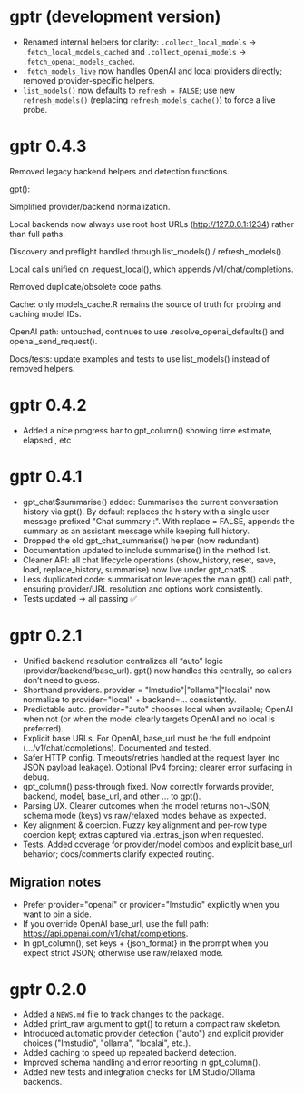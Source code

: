 # gptr (development version)

* Renamed internal helpers for clarity: `.collect_local_models` → `.fetch_local_models_cached` and `.collect_openai_models` → `.fetch_openai_models_cached`.
* `.fetch_models_live` now handles OpenAI and local providers directly; removed provider-specific helpers.
* `list_models()` now defaults to `refresh = FALSE`; use new `refresh_models()` (replacing `refresh_models_cache()`) to force a live probe.

# gptr 0.4.3
Removed legacy backend helpers and detection functions.

gpt():

Simplified provider/backend normalization.

Local backends now always use root host URLs (http://127.0.0.1:1234) rather than full paths.

Discovery and preflight handled through list_models() / refresh_models().

Local calls unified on .request_local(), which appends /v1/chat/completions.

Removed duplicate/obsolete code paths.

Cache: only models_cache.R remains the source of truth for probing and caching model IDs.

OpenAI path: untouched, continues to use .resolve_openai_defaults() and openai_send_request().

Docs/tests: update examples and tests to use list_models() instead of removed helpers.

# gptr 0.4.2

* Added a nice progress bar to gpt_column() showing time estimate, elapsed
, etc

# gptr 0.4.1

* gpt_chat$summarise() added:
    Summarises the current conversation history via gpt().
    By default replaces the history with a single user message prefixed "Chat summary :".
    With replace = FALSE, appends the summary as an assistant message while keeping full history.
* Dropped the old gpt_chat_summarise() helper (now redundant).
* Documentation updated to include summarise() in the method list.
* Cleaner API: all chat lifecycle operations (show_history, reset, save, load, replace_history, summarise) now live under gpt_chat$….
* Less duplicated code: summarisation leverages the main gpt() call path, ensuring provider/URL resolution and options work consistently.
* Tests updated → all passing ✅

# gptr 0.2.1

* Unified backend resolution centralizes all “auto” logic (provider/backend/base_url). gpt() now handles this centrally, so callers don’t need to guess.
* Shorthand providers. provider = "lmstudio"|"ollama"|"localai" now normalize to provider="local" + backend=... consistently.
* Predictable auto. provider="auto" chooses local when available; OpenAI when not (or when the model clearly targets OpenAI and no local is preferred).
* Explicit base URLs. For OpenAI, base_url must be the full endpoint (.../v1/chat/completions). Documented and tested.
* Safer HTTP config. Timeouts/retries handled at the request layer (no JSON payload leakage). Optional IPv4 forcing; clearer error surfacing in debug.
* gpt_column() pass-through fixed. Now correctly forwards provider, backend, model, base_url, and other ... to gpt().
* Parsing UX. Clearer outcomes when the model returns non-JSON; schema mode (keys) vs raw/relaxed modes behave as expected.
* Key alignment & coercion. Fuzzy key alignment and per-row type coercion kept; extras captured via .extras_json when requested.
* Tests. Added coverage for provider/model combos and explicit base_url behavior; docs/comments clarify expected routing.

## Migration notes

* Prefer provider="openai" or provider="lmstudio" explicitly when you want to pin a side.
* If you override OpenAI base_url, use the full path: https://api.openai.com/v1/chat/completions.
* In gpt_column(), set keys + {json_format} in the prompt when you expect strict JSON; otherwise use raw/relaxed mode.


# gptr 0.2.0

* Added a `NEWS.md` file to track changes to the package.
* Added print_raw argument to gpt() to return a compact raw skeleton.
* Introduced automatic provider detection ("auto") and explicit provider choices ("lmstudio", "ollama", "localai", etc.).
* Added caching to speed up repeated backend detection.
* Improved schema handling and error reporting in gpt_column().
* Added new tests and integration checks for LM Studio/Ollama backends.

